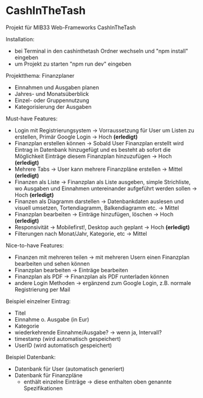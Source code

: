 # CashInTheTash

Projekt für MIB33 Web-Frameworks
CashInTheTash

Installation:
- bei Terminal in den cashinthetash Ordner wechseln und "npm install" eingeben
- um Projekt zu starten "npm run dev" eingeben

Projektthema: Finanzplaner
- Einnahmen und Ausgaben planen
- Jahres- und Monatsüberblick
- Einzel- oder Gruppennutzung
- Kategorisierung der Ausgaben

Must-have Features: 
- Login mit Registrierungsystem -> Vorraussetzung für User um Listen zu erstellen, Primär Google Login -> Hoch **(erledigt)**
- Finanzplan erstellen können -> Sobald User Finanzplan erstellt wird Eintrag in Datenbank hinzugefügt und es besteht ab sofort die Möglichkeit        Einträge diesem Finanzplan hinzuzufügen -> Hoch **(erledigt)**
- Mehrere Tabs -> User kann mehrere Finanzpläne erstellen -> Mittel **(erledigt)**
- Finanzen als Liste -> Finanzplan als Liste ausgeben, simple Strichliste, wo Ausgaben und Einnahmen untereinander aufgeführt werden sollen -> Hoch **(erledigt)**
- Finanzen als Diagramm darstellen -> Datenbankdaten auslesen und visuell umsetzen, Tortendiagramm, Balkendiagramm etc. -> Mittel
- Finanzplan bearbeiten -> Einträge hinzufügen, löschen -> Hoch **(erledigt)**
- Responsivität -> Mobilefirst!, Desktop auch geplant -> Hoch **(erledigt)**
- Filterungen nach Monat/Jahr, Kategorie, etc -> Mittel

Nice-to-have Features: 
- Finanzen mit mehreren teilen -> mit mehreren Usern einen Finanzplan bearbeiten und sehen können
- Finanzplan bearbeiten -> Einträge bearbeiten
- Finanzplan als PDF ->  Finanzplan als PDF runterladen können
- andere Login Methoden -> ergänzend zum Google Login, z.B. normale Registrierung per Mail

Beispiel einzelner Eintrag:
- Titel
- Einnahme o. Ausgabe (in Eur)
- Kategorie
- wiederkehrende Einnahme/Ausgabe? -> wenn ja, Intervall?
- timestamp (wird automatisch gespeichert)
- UserID (wird automatisch gespeichert)

Beispiel Datenbank:
- Datenbank für User (automatisch generiert)
- Datenbank für Finanzpläne 
    - enthält einzelne Einträge -> diese enthalten oben genannte Spezifikationen